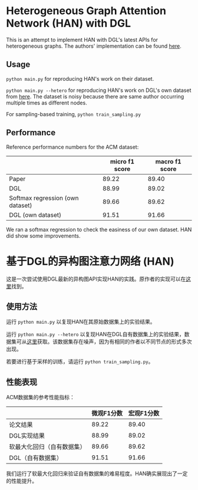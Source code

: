 # Heterogeneous Graph Attention Network (HAN) with DGL

This is an attempt to implement HAN with DGL's latest APIs for heterogeneous graphs.
The authors' implementation can be found [here](https://github.com/Jhy1993/HAN).

## Usage

`python main.py` for reproducing HAN's work on their dataset.

`python main.py --hetero` for reproducing HAN's work on DGL's own dataset from
[here](https://github.com/Jhy1993/HAN/tree/master/data/acm).  The dataset is noisy
because there are same author occurring multiple times as different nodes.

For sampling-based training, `python train_sampling.py`

## Performance

Reference performance numbers for the ACM dataset:

|                     | micro f1 score | macro f1 score |
| ------------------- | -------------- | -------------- |
| Paper               | 89.22          | 89.40          |
| DGL                 | 88.99          | 89.02          |
| Softmax regression (own dataset) | 89.66  | 89.62     |
| DGL (own dataset)   | 91.51          | 91.66          |

We ran a softmax regression to check the easiness of our own dataset.  HAN did show some improvements.



          
# 基于DGL的异构图注意力网络 (HAN)

这是一次尝试使用DGL最新的异构图API实现HAN的实践。原作者的实现可以在[这里](https://github.com/Jhy1993/HAN)找到。

## 使用方法

运行 `python main.py` 以复现HAN在其原始数据集上的实验结果。

运行 `python main.py --hetero` 以复现HAN在DGL自有数据集上的实验结果，数据集可从[这里](https://github.com/Jhy1993/HAN/tree/master/data/acm)获取。该数据集存在噪声，因为有相同的作者以不同节点的形式多次出现。

若要进行基于采样的训练，请运行 `python train_sampling.py`。

## 性能表现

ACM数据集的参考性能指标：

|                     | 微观F1分数 | 宏观F1分数 |
| ------------------- | -------------- | -------------- |
| 论文结果               | 89.22          | 89.40          |
| DGL实现结果                 | 88.99          | 89.02          |
| 软最大化回归（自有数据集） | 89.66  | 89.62     |
| DGL（自有数据集）   | 91.51          | 91.66          |

我们运行了软最大化回归来验证自有数据集的难易程度。HAN确实展现出了一定的性能提升。 

        